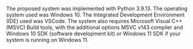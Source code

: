 
The proposed system was implemented with Python 3.9.13. The operating system used was Windows 10.
The Integrated Development Environment (IDE) used was VSCode. The system also requires Microsoft Visual C++ (MSVC) Build tools, 
with the additional options MSVC v143 compiler and Windows 10 SDK (software development kit) or Windows 11 SDK if your system is running on Windows 11.
